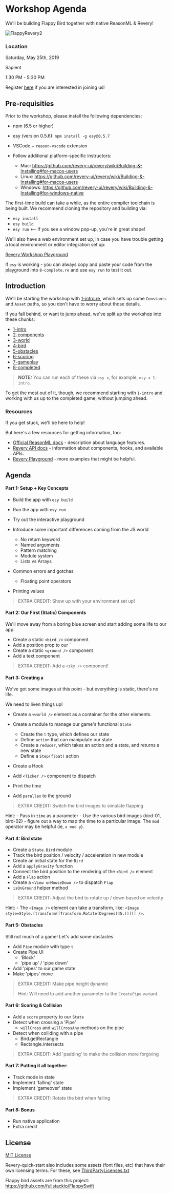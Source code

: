# Workshop Agenda

We'll be building Flappy Bird together with native ReasonML & Revery!

![FlappyRevery2](https://user-images.githubusercontent.com/13532591/57971219-f1e92600-793f-11e9-96ce-8f6fd722e7fb.gif)

### Location

Saturday, May 25th, 2019

Sapient

1:30 PM - 5:30 PM

Register [here](https://checkout.eventlama.com/#/events/reacteurope-2019/tickets/uuid/8b221323-dce6-45e2-b5a1-d7b017e8e480) if you are interested in joining us!

## Pre-requisities

Prior to the workshop, please install the following dependencies:

- npm (6.5 or higher)
- esy (version 0.5.6): `npm install -g esy@0.5.7`
- VSCode + `reason-vscode` extension

- Follow additional platform-specific instructors:
  - Mac: https://github.com/revery-ui/revery/wiki/Building-&-Installing#for-macos-users
  - Linux: https://github.com/revery-ui/revery/wiki/Building-&-Installing#for-macos-users
  - Windows: https://github.com/revery-ui/revery/wiki/Building-&-Installing#for-windows-native

The first-time build can take a while, as the entire compiler toolchain is being built. We recommend cloning the repository and building via:

- `esy install`
- `esy build`
- `esy run` <-- If you see a window pop-up, you're in great shape!

We'll also have a web environment set up, in case you have trouble getting a local environment or editor integration set up:

[Revery Workshop Playground](https://outrunlabs.com/revery/workshop)

If `esy` is working - you can always copy and paste your code from the playground into `8-complete.re` and use `esy run` to test it out.

## Introduction

We'll be starting the workshop with [1-intro.re](1-intro.re), which sets up some `Constants` and `Asset` paths, so you don't have to worry about those details.

If you fall behind, or want to jump ahead, we've split up the workshop into these chunks:

- [1-intro](1-intro.re)
- [2-components](2-components.re)
- [3-world](3-world.re)
- [4-bird](4-bird.re)
- [5-obstacles](5-obstacles.re)
- [6-scoring](6-scoring.re)
- [7-gameplay](7-gameplay.re)
- [8-completed](8-completed.re)

> __NOTE:__ You can run each of these via `esy x`, for example, `esy x 1-intro`.

To get the most out of it, though, we recommend starting with `1-intro` and working with us up to the completed game, without jumping ahead.

### Resources

If you get stuck, we'll be here to help! 

But here's a few resources for getting information, too:

- [Official ReasonML docs](https://reasonml.github.io/docs/en/what-and-why) - description about language features.
- [Revery API docs](https://outrunlabs.com/revery/api) - information about components, hooks, and available APIs.
- [Revery Playground](https://outrunlabs.com/revery/playground) - more examples that might be helpful.

## Agenda

#### Part 1: Setup + Key Concepts

- Build the app with `esy build`
- Run the app with `esy run`
- Try out the interactive playground

- Introduce some important differences coming from the JS world
    - No return keyword
    - Named arguments
    - Pattern matching
    - Module system
    - Lists vs Arrays

- Common errors and gotchas
    - Floating point operators

- Printing values

> EXTRA CREDIT: Show up with your environment set up!

#### Part 2: Our First (Static) Components

We'll move away from a boring blue screen and start adding some life to our app.

- Create a static `<bird />` component
- Add a position prop to our `<bird />
- Create a static `<ground />` component
- Add a text component

> EXTRA CREDIT: Add a `<sky />` component!

#### Part 3: Creating a <world />

We've got some images at this point - but everything is static, there's no life.

We need to liven things up!

- Create a `<world />` element as a container for the other elements.
- Create a module to manage our game's functional `State`
  - Create the `t` type, which defines our state
  - Define `action` that can manipulate our state
  - Create a `reducer`, which takes an action and a state, and returns a new state
  - Define a `Step(float)` action
- Create a Hook
- Add `<Ticker />` component to dispatch
- Print the time

- Add `parallax` to the ground

> EXTRA CREDIT: Switch the bird images to simulate flapping

  Hint:
    - Pass in `time` as a parameter
    - Use the various bird images (bird-01, bird-02) - figure out a way to map the time to a particular image. The `mod` operator may be helpful (ie, `x mod y`).


#### Part 4: Bird state

- Create a `State.Bird` module
- Track the bird position / velocity / acceleration in new module
- Create an initial state for the `Bird`
- Add a `applyGravity` function
- Connect the bird position to the rendering of the `<Bird />` element
- Add a `Flap` action
- Create a `<View onMouseDown />` to dispatch `Flap`
- `isOnGround` helper method

> EXTRA CREDIT: Adjust the bird to rotate up / down based on velocity

  Hint:
    - The `<Image />` element can take a transform, like: `<Image style=Style.[transform([Transform.Rotate(Degrees(45.))])] />`. 

#### Part 5: Obstacles

Still not much of a game! Let's add some obstacles

- Add `Pipe` module with type `t`
- Create Pipe UI
    - 'Block'
    - 'pipe up' / 'pipe down'
- Add 'pipes' to our game state
- Make 'pipes' move

> EXTRA CREDIT: Make pipe height dynamic
>  
> Hint: Will need to add another parameter to the `CreatePipe` variant.

#### Part 6: Scoring & Collision

- Add a `score` property to our `State`
- Detect when crossing a 'Pipe'
    - `willCross` and `willCrossAny` methods on the pipe
- Detect when colliding with a pipe
    - Bird.getRectangle
    - Rectangle.intersects

> EXTRA CREDIT: Add 'padding' to make the collision more forgiving

#### Part 7: Putting it all together:

- Track mode in state
- Implement 'falling' state 
- Implement 'gameover' state

> EXTRA CREDIT: Rotate the bird when falling

#### Part 8: Bonus

- Run native application
- Extra credit

## License

[MIT License](LICENSE)

Revery-quick-start also includes some assets (font files, etc) that have their own licensing terms. For these, see [ThirdPartyLicenses.txt](ThirdPartyLicenses.txt)

Flappy bird assets are from this project: https://github.com/fullstackio/FlappySwift
